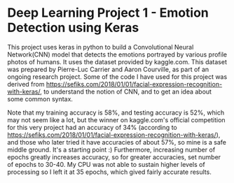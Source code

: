 # Deep Learning Project 1 - Emotion Detection using Keras
This project uses keras in python to build a Convolutional Neural Network(CNN) model that detects the emotions portrayed by various profile photos of humans. It uses the dataset provided by kaggle.com. This dataset was prepared by Pierre-Luc Carrier and Aaron Courville, as part of an ongoing research project. Some of the code I have used for this project was derived from https://sefiks.com/2018/01/01/facial-expression-recognition-with-keras/, to understand the notion of CNN, and to get an idea about some common syntax.

Note that my training accuracy is 58%, and testing accuracy is 52%, which may not seem like a lot, but the winner on kaggle.com's official competition for this very project had an accuracy of 34% (according to https://sefiks.com/2018/01/01/facial-expression-recognition-with-keras/), and those who later tried it  have accuracies of about 57%, so mine is a safe middle ground. It's a starting point :) Furthermore, increasing number of epochs greatly increases accuracy, so for greater accuracies, set number of epochs to 30-40. My CPU was not able to sustain higher levels of processing so I left it at 35 epochs, which gived fairly accurate results.

